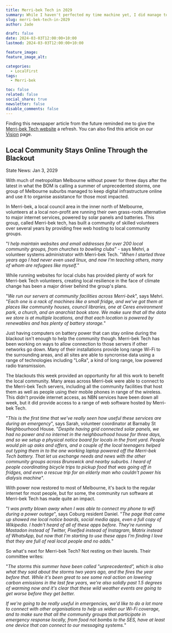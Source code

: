 ```yaml
---
title: Merri-bek Tech in 2029
summary: While I haven't perfected my time machine yet, I did manage to come across this newspaper article from 2029 describing what Merri-bek Tech has been up to.
slug: merri-bek-tech-in-2029
author: Jade

draft: false
date: 2024-03-03T12:00:00+10:00
lastmod: 2024-03-03T12:00:00+10:00

feature_image:
feature_image_alt:

categories:
  - LocalFirst
tags:
  - Merri-bek

toc: false
related: false
social_share: true
newsletter: false
disable_comments: false
---
```


Finding this newspaper article from the future reminded me to give the [Merri-bek Tech website](https://www.merri-bek.tech/) a refresh. You can also find this article on our [Vision](https://www.merri-bek.tech/about/vision/) page.

## Local Community Stays Online Through the Blackout
State News: Jan 3, 2029

With much of metropolitan Melbourne without power for three days after the latest in what the BOM is calling a summer of unprecedented storms, one group of Melbourne suburbs managed to keep digital infrastructure online and use it to organise assistance for those most impacted.

In Merri-bek, a local council area in the inner north of Melbourne, volunteers at a local non-profit are running their own grass-roots alternative to major internet services, powered by solar panels and batteries. This group, called Merri-bek tech, has built a community of skilled volunteers over several years by providing free web hosting to local community groups.

"*I help maintain websites and email addresses for over 200 local community groups, from churches to bowling clubs*" - says Mehri, a volunteer systems administrator with Merri-bek Tech. "*When I started three years ago I had never even used linux, and now I'm teaching others, many of whom are refugees like myself.*"

While running websites for local clubs has provided plenty of work for Merri-bek Tech volunteers, creating local resilience in the face of climate change has been a major driver behind the group's plans.

"*We run our servers at community facilities across Merri-bek*", says Mehri. "*Each one is a rack of machines like a small fridge, and we've got them at places like community houses, council libraries, one at Ceres environment park, a church, and an anarchist book store. We make sure that all the data we store is at multiple locations, and that each location is powered by renewables and has plenty of battery storage.*"

Just having computers on battery power that can stay online during the blackout isn't enough to help the community though. Merri-bek Tech has been working on ways to allow connection to those servers if other networks go down. Many of their installations provide long range Wi-Fi to the surrounding areas, and all sites are able to syncronise data using a range of technologies including "LoRa", a kind of long range, low powered radio transmission.

The blackouts this week provided an opportunity for all this work to benefit the local community. Many areas across Merri-bek were able to connect to the Merri-bek Tech servers, including all the community facilities that host them as well as people using their mobile phones in range of the wireless. This didn't provide internet access, as NBN services have been down all week, but it did provide access to a range of web software hosted by Merri-bek Tech.

"*This is the first time that we've really seen how useful these services are during an emergency*", says Sarah, volunteer coordinator at Barnaby St Neighbourhood House. "*Despite having grid connected solar panels, we had no power and no internet in the neighbourhood house for three days, and so we setup a physical notice board for locals in the front yard. People would pin up asks and offers, and a couple of the local teenagers helped out typing them in to the one working laptop powered off the Merri-bek Tech battery. That let us exchange needs and news with the other community groups across Brunswick and nearby suburbs. I heard of people coordinating bicycle trips to pickup food that was going off in fridges, and even a rescue trip for an elderly man who couldn't power his dialysis machine*".

With power now restored to most of Melbourne, it's back to the regular internet for most people, but for some, the community run software at Merri-bek Tech has made quite an impact.

"*I was pretty blown away when I was able to connect my phone to wifi during a power outage*", says Coburg resident Daniel. "*The page that came up showed me local notice boards, social media apps, even a full copy of Wikipedia. I hadn't heard of all of these apps before. They're running Mastadon instead of Twitter, Pixelfed instead of Instagram, Matrix instead of WhatsApp, but now that I'm starting to use these apps I'm finding I love that they are full of real local people and no adds.*"

So what's next for Merri-bek Tech? Not resting on their laurels. Their committee writes:

"*The storms this summer have been called "unprecedented", which is also what they said about the storms two years ago, and the fires the year before that. While it's been great to see some real action on lowering carbon emissions in the last few years, we're also solidly past 1.5 degrees of warming now and it's clear that these wild weather events are going to get worse before they get better.*

*If we're going to be really useful in emergencies, we'd like to do a lot more to connect with other organisations to help us widen our Wi-Fi coverage, and to make sure that all the community groups that participate in emergency response locally, from food not bombs to the SES, have at least one device that can connect to our messaging systems.*"